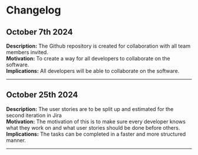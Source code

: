 # Changelog
## October 7th 2024
**Description:** The Github repository is created for collaboration with all team members invited. \
**Motivation:** To create a way for all developers to collaborate on the software. \
**Implications:** All developers will be able to collaborate on the software.
<hr/>

## October 25th 2024
**Description:** The user stories are to be split up and estimated for the second iteration in Jira \
**Motivation:** The motivation of this is to make sure every developer knows what they work on and what user stories should be done before others. \
**Implications:** The tasks can be completed in a faster and more structured manner. 
<hr/>